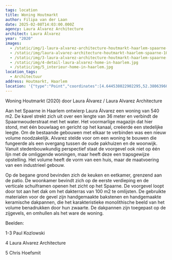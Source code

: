 ```yaml
---
tags: location
title: Woning Houtmarkt
author: Filipa van der Laan
date: 2025-02-08T14:03:00.000Z
agency: Laura Alvarez Architecture
architect: Laura Álvarez
year: "2020"
images:
  - /static/img/1-laura-alvarez-architecture-houtmarkt-haarlem-spaarne-16.jpg
  - /static/img/laura-alvarez-architecture-houtmarkt-haarlem-spaarne-10_1.jpg
  - /static/img/3-laura-alvarez-architecture-houtmarkt-haarlem-spaarne-14.jpg
  - /static/img/4-detail-laura-alvarez-home-in-haarlem.jpg
  - /static/img/5_interieur-home-in-haarlem.jpg
location_tags:
  - Architectuur
address: Houtmarkt, Haarlem
location: '{"type":"Point","coordinates":[4.644538022902295,52.38063960872924]}'
---
```

Woning Houtmarkt (2020) door Laura Álvarez / Laura Alvarez Architecture

Aan het Spaarne in Haarlem ontwierp Laura Álvarez een woning van 540 m2. De kavel strekt zich uit over een lengte van 36 meter en verbindt de Spaarnwouderstraat met het water. Het voormarlige magazijn dat hier stond, met één bouwlaag en gericht op het kanaal, creëerde een stedelijke leegte. Om de bestaande gebouwen met elkaar te verbinden was een nieuw volume noodzakelijk. Alvarez stelde voor om een woning te bouwen die fungeerde als een overgang tussen de oude pakhuizen en de woonwijk. Vanuit stedenbouwkundig perspectief staat de voorgevel ook niet op één lijn met de omliggende woningen, maar heeft deze een trapsgewijze opstelling. Het volume heeft de vorm van een huis, maar de maatvoering van een industrieel gebouw.

Op de begane grond bevinden zich de keuken en eetkamer, grenzend aan de patio. De woonkamer bevindt zich op de eerste verdieping en de verticale schuiframen openen het zicht op het Spaarne. De voorgevel loopt door tot aan het dak om het dakterras van 100 m2 te omlijsten. De gebruikte materialen voor de gevel zijn handgemaakte bakstenen en handgemaakte keramische dakpannen, die het karakteristieke monolithische beeld van het volume benadrukken door hun zwaarte. De dakpannen zijn toegepast op de zijgevels, en omhullen als het ware de woning.

Beelden:

1-3 Paul Kozlowski

4 Laura Alvarez Architecture

5 Chris Hoefsmit

